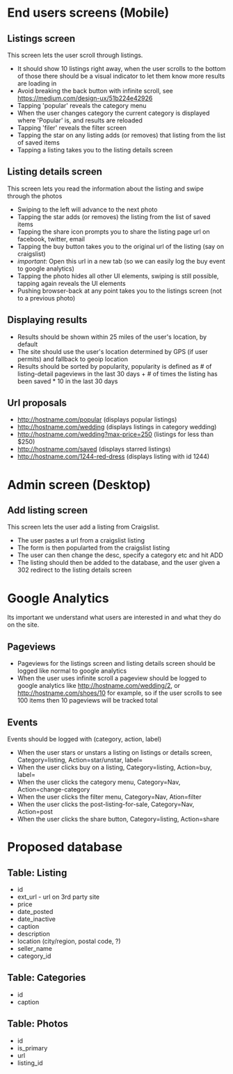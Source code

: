# End users screens (Mobile)

## Listings screen
This screen lets the user scroll through listings.
- It should show 10 listings right away, when the user scrolls to the bottom of those there should be a visual indicator to let them know more results are loading in
- Avoid breaking the back button with infinite scroll, see https://medium.com/design-ux/51b224e42926
- Tapping 'popular' reveals the category menu
- When the user changes category the current category is displayed where 'Popular' is, and results are reloaded
- Tapping 'filer' reveals the filter screen
- Tapping the star on any listing adds (or removes) that listing from the list of saved items
- Tapping a listing takes you to the listing details screen

## Listing details screen
This screen lets you read the information about the listing and swipe through the photos
- Swiping to the left will advance to the next photo
- Tapping the star adds (or removes) the listing from the list of saved items
- Tapping the share icon prompts you to share the listing page url on facebook, twitter, email
- Tapping the buy button takes you to the original url of the listing (say on craigslist)
 - *important*: Open this url in a new tab (so we can easily log the buy event to google analytics)
- Tapping the photo hides all other UI elements, swiping is still possible, tapping again reveals the UI elements
- Pushing browser-back at any point takes you to the listings screen (not to a previous photo)

## Displaying results
- Results should be shown within 25 miles of the user's location, by default
- The site should use the user's location determined by GPS (if user permits) and fallback to geoip location
- Results should be sorted by popularity, popularity is defined as # of listing-detail pageviews in the last 30 days + # of times the listing has been saved * 10 in the last 30 days

## Url proposals
- http://hostname.com/popular (displays popular listings)
- http://hostname.com/wedding (displays listings in category wedding)
- http://hostname.com/wedding?max-price=250 (listings for less than $250)
- http://hostname.com/saved (displays starred listings)
- http://hostname.com/1244-red-dress (displays listing with id 1244)

# Admin screen (Desktop)

## Add listing screen
This screen lets the user add a listing from Craigslist.
- The user pastes a url from a craigslist listing
- The form is then popularted from the craigslist listing
- The user can then change the desc, specify a category etc and hit ADD
- The listing should then be added to the database, and the user given a 302 redirect to the listing details screen

# Google Analytics
Its important we understand what users are interested in and what they do on the site. 

## Pageviews
- Pageviews for the listings screen and listing details screen should be logged like normal to google analytics
- When the user uses infinite scroll a pageview should be logged to google analytics like http://hostname.com/wedding/2, or http://hostname.com/shoes/10 for example, so if the user scrolls to see 100 items then 10 pageviews will be tracked total
 
## Events
Events should be logged with (category, action, label)
- When the user stars or unstars a listing on listings or details screen, Category=listing, Action=star/unstar, label=<listing-url>
- When the user clicks buy on a listing, Category=listing, Action=buy, label=<original-url>
- When the user clicks the category menu, Category=Nav, Action=change-category
- When the user clicks the filter menu, Category=Nav, Ation=filter
- When the user clicks the post-listing-for-sale, Category=Nav, Action=post
- When the user clicks the share button, Category=listing, Action=share

# Proposed database

## Table: Listing
- id
- ext_url - url on 3rd party site
- price
- date_posted
- date_inactive
- caption
- description
- location (city/region, postal code, ?)
- seller_name
- category_id

## Table: Categories
- id
- caption

## Table: Photos
- id
- is_primary
- url
- listing_id

